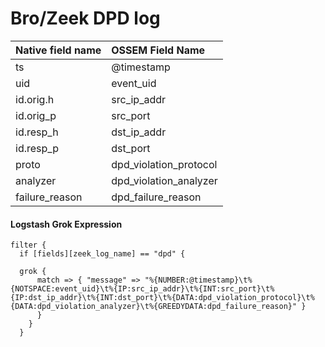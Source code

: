 # Bro/Zeek DPD log

|Native field name            |OSSEM Field Name                   |
|:----------------------------|:----------------------------------|
| ts                          | @timestamp                        |
| uid                         | event_uid                         | 
| id.orig.h                   | src_ip_addr                       |
| id.orig_p                   | src_port                          |
| id.resp_h                   | dst_ip_addr                       |
| id.resp_p                   | dst_port                          |
| proto                       | dpd_violation_protocol            |
| analyzer                    | dpd_violation_analyzer            |
| failure_reason              | dpd_failure_reason                |



#### Logstash Grok Expression

```
filter {
  if [fields][zeek_log_name] == "dpd" {

  grok {
      match => { "message" => "%{NUMBER:@timestamp}\t%{NOTSPACE:event_uid}\t%{IP:src_ip_addr}\t%{INT:src_port}\t%{IP:dst_ip_addr}\t%{INT:dst_port}\t%{DATA:dpd_violation_protocol}\t%{DATA:dpd_violation_analyzer}\t%{GREEDYDATA:dpd_failure_reason}" }
      }
    }
  }
```